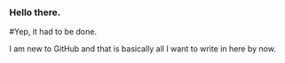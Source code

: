 ### Hello there.
#Yep, it had to be done.

I am new to GitHub and that is basically all I want to write in here by now.
